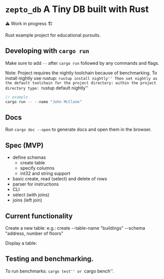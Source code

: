 # `zepto_db` A Tiny DB built with Rust

⚠️ Work in progress 🏗️

Rust example project for educational pursuits.

## Developing with `cargo run`

Make sure to add `--` after `cargo run` followed by any commands and flags.

Note: Project requires the nightly toolchain because of benchmarking.
To install nightly use rustup: ``rustup install nightly''
Then set nightly as the default toolchain for the project directory: within
the project directory type: ``rustup default nightly''


```rs
// example
cargo run -- --name "John McClane"
```

## Docs

Run `cargo doc --open` to generate docs and open them in the browser.

## Spec (MVP)

- define schemas
  - create table
  - specify columns
  - int32 and string support
- basic create, read (select) and delete of rows
- parser for instructions
- CLI
- select (with joins)
- joins (left join)

## Current functionality
Create a new table:
e.g.: create --table-name "buildings" --schema "address, number of floors"

Display a table:

## Testing and benchmarking.
To run benchmarks: ``cargo test'' or ``cargo bench''.
